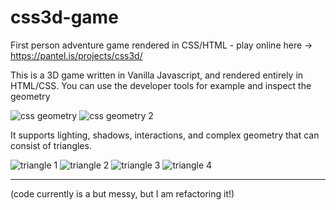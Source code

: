 # css3d-game

First person adventure game rendered in CSS/HTML - play online here -> https://pantel.is/projects/css3d/


This is a 3D game written in Vanilla Javascript, and rendered entirely in HTML/CSS. You can use the developer tools for example and inspect the geometry

![css geometry](https://pantelis.s3-us-west-2.amazonaws.com/0/css3d/readme/css-geom.png)
![css geometry 2](https://pantelis.s3-us-west-2.amazonaws.com/0/css3d/readme/moon.png)


It supports lighting, shadows, interactions, and complex geometry that can consist of triangles.

![triangle 1](https://pantelis.s3-us-west-2.amazonaws.com/0/css3d/readme/triangles/triangle1.png)
![triangle 2](https://pantelis.s3-us-west-2.amazonaws.com/0/css3d/readme/triangles/triangle2.png)
![triangle 3](https://pantelis.s3-us-west-2.amazonaws.com/0/css3d/readme/triangles/triangle3.png)
![triangle 4](https://pantelis.s3-us-west-2.amazonaws.com/0/css3d/readme/triangles/css-render.png)

---

(code currently is a but messy, but I am refactoring it!)


